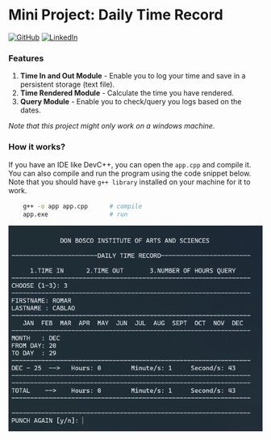 # Mini Project: Daily Time Record

[![GitHub](https://img.shields.io/badge/GitHub-romarcablao-lightgrey)](https://github.com/romarcablao)
[![LinkedIn](https://img.shields.io/badge/LinkedIn-romarcablao-blue)](https://linkedin.com/in/romarcablao)

### Features

1. **Time In and Out Module** - Enable you to log your time and save in a persistent storage (text file).
2. **Time Rendered Module** - Calculate the time you have rendered.
3. **Query Module** - Enable you to check/query you logs based on the dates.

_Note that this project might only work on a windows machine._

### How it works?

If you have an IDE like DevC++, you can open the `app.cpp` and compile it. You can also compile and run the program using the code snippet below. Note that you should have `g++ library` installed on your machine for it to work.

```bash
    g++ -o app app.cpp      # compile
    app.exe                 # run
```

![Screenshot](data/dtr-screenshot.png)
